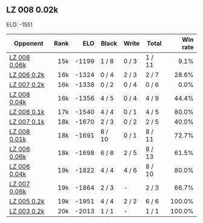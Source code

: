 ## LZ 008 0.02k ##

ELO: -1551

Opponent | Rank | ELO | Black | Write | Total | Win rate
---------|-----:|----:|-------|-------|-------|-------:
[LZ 008 0.06k](LZ%20008%200.06k.md) | 15k | -1199 | 1 / 8 | 0 / 3 | 1 / 11 | 9.1%
[LZ 006 0.2k](LZ%20006%200.2k.md) | 16k | -1324 | 0 / 4 | 2 / 3 | 2 / 7 | 28.6%
[LZ 007 0.2k](LZ%20007%200.2k.md) | 16k | -1338 | 0 / 2 | 0 / 4 | 0 / 6 | 0.0%
[LZ 008 0.04k](LZ%20008%200.04k.md) | 16k | -1356 | 4 / 5 | 0 / 4 | 4 / 9 | 44.4%
[LZ 006 0.1k](LZ%20006%200.1k.md) | 17k | -1540 | 4 / 4 | 0 / 1 | 4 / 5 | 80.0%
[LZ 007 0.1k](LZ%20007%200.1k.md) | 18k | -1670 | 2 / 3 | 0 / 2 | 2 / 5 | 40.0%
[LZ 008 0.01k](LZ%20008%200.01k.md) | 18k | -1691 | 8 / 10 | 0 / 1 | 8 / 11 | 72.7%
[LZ 006 0.06k](LZ%20006%200.06k.md) | 18k | -1698 | 6 / 8 | 2 / 5 | 8 / 13 | 61.5%
[LZ 006 0.04k](LZ%20006%200.04k.md) | 19k | -1822 | 4 / 4 | 4 / 6 | 8 / 10 | 80.0%
[LZ 007 0.06k](LZ%20007%200.06k.md) | 19k | -1864 | 2 / 3 | - | 2 / 3 | 66.7%
[LZ 005 0.2k](LZ%20005%200.2k.md) | 19k | -1951 | 4 / 4 | 2 / 2 | 6 / 6 | 100.0%
[LZ 003 0.2k](LZ%20003%200.2k.md) | 20k | -2013 | 1 / 1 | - | 1 / 1 | 100.0%
